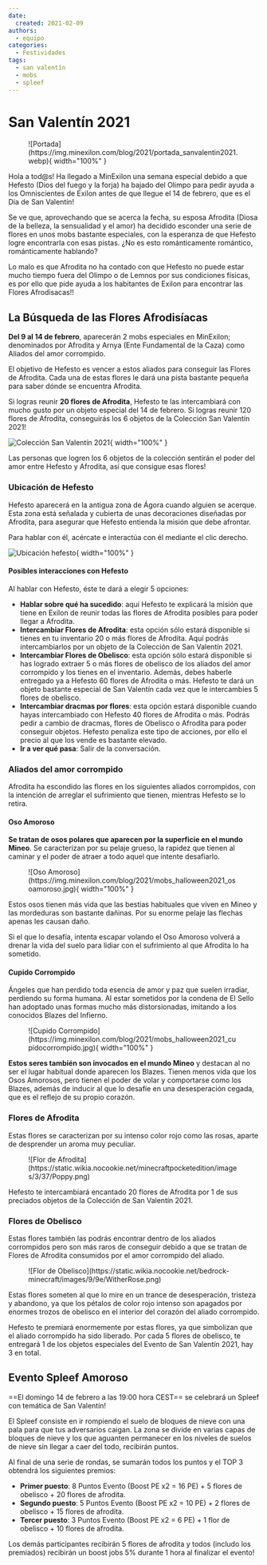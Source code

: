 ```yaml
---
date:
  created: 2021-02-09
authors:
  - equipo
categories:
  - Festividades
tags:
  - san valentín
  - mobs
  - spleef
---
```


# San Valentín 2021

<figure markdown="span">
  ![Portada](https://img.minexilon.com/blog/2021/portada_sanvalentin2021.webp){ width="100%" }
</figure>

Hola a tod@s! Ha llegado a MinExilon una semana especial debido a que Hefesto (Dios del fuego y la forja) ha bajado del Olimpo para pedir ayuda a los Omniscientes de Exilon antes de que llegue el 14 de febrero, que es el Día de San Valentín!

<!-- more -->

Se ve que, aprovechando que se acerca la fecha, su esposa Afrodita (Diosa de la belleza, la sensualidad y el amor) ha decidido esconder una serie de flores en unos mobs bastante especiales, con la esperanza de que Hefesto logre encontrarla con esas pistas.
¿No es esto románticamente romántico, románticamente hablando?

Lo malo es que Afrodita no ha contado con que Hefesto no puede estar mucho tiempo fuera del Olimpo o de Lemnos por sus condiciones físicas, es por ello que pide ayuda a los habitantes de Exilon para encontrar las Flores Afrodisacas!!

## La Búsqueda de las Flores Afrodisíacas
__Del 9 al 14 de febrero__, aparecerán 2 mobs especiales en MinExilon; denominados por Afrodita y Arnya (Ente Fundamental de la Caza) como Aliados del amor corrompido.

El objetivo de Hefesto es vencer a estos aliados para conseguir las Flores de Afrodita. Cada una de estas flores le dará una pista bastante pequeña para saber dónde se encuentra Afrodita.

Si logras reunir __20 flores de Afrodita__, Hefesto te las intercambiará con mucho gusto por un objeto especial del 14 de febrero. Si logras reunir 120 flores de Afrodita, conseguirás los 6 objetos de la Colección San Valentín 2021!

![Colección San Valentín 2021](https://img.minexilon.com/blog/2021/coleccion_sanvalentin2021.jpg){ width="100%" }

Las personas que logren los 6 objetos de la colección sentirán el poder del amor entre Hefesto y Afrodita, así que consigue esas flores!

### Ubicación de Hefesto
Hefesto aparecerá en la antigua zona de Ágora cuando alguien se acerque.
Esta zona está señalada y cubierta de unas decoraciones diseñadas por Afrodita, para asegurar que Hefesto entienda la misión que debe afrontar.

Para hablar con él, acércate e interactúa con él mediante el clic derecho.

![Ubicación hefesto](https://img.minexilon.com/blog/2021/eventosanvalentin2021_ubiacionhefesto.jpg){ width="100%" }

#### Posibles interacciones con Hefesto
Al hablar con Hefesto, éste te dará a elegir 5 opciones:

- __Hablar sobre qué ha sucedido__: aquí Hefesto te explicará la misión que tiene en Exilon de reunir todas las flores de Afrodita posibles para poder llegar a Afrodita.
- __Intercambiar Flores de Afrodita__: esta opción sólo estará disponible si tienes en tu inventario 20 o más flores de Afrodita. Aquí podrás intercambiarlos por un objeto de la Colección de San Valentín 2021.
- __Intercambiar Flores de Obelisco__: esta opción sólo estará disponible si has logrado extraer 5 o más flores de obelisco de los aliados del amor corrompido y los tienes en el inventario. Además, debes haberle entregado ya a Hefesto 60 flores de Afrodita o más. Hefesto te dará un objeto bastante especial de San Valentín cada vez que le intercambies 5 flores de obelisco.
- __Intercambiar dracmas por flores__: esta opción estará disponible cuando hayas intercambiado con Hefesto 40 flores de Afrodita o más. Podrás pedir a cambio de dracmas, flores de Obelisco o Afrodita para poder conseguir objetos. Hefesto penaliza este tipo de acciones, por ello el precio al que los vende es bastante elevado.
- __Ir a ver qué pasa__: Salir de la conversación.

### Aliados del amor corrompido
Afrodita ha escondido las flores en los siguientes aliados corrompidos, con la intención de arreglar el sufrimiento que tienen, mientras Hefesto se lo retira.

#### Oso Amoroso
__Se tratan de osos polares que aparecen por la superficie en el mundo Mineo__. Se caracterizan por su pelaje grueso, la rapidez que tienen al caminar y el poder de atraer a todo aquel que intente desafiarlo.

<figure markdown="span">
  ![Oso Amoroso](https://img.minexilon.com/blog/2021/mobs_halloween2021_osoamoroso.jpg){ width="100%" }
</figure>

Estos osos tienen más vida que las bestias habituales que viven en Mineo y las mordeduras son bastante dañinas. Por su enorme pelaje las flechas apenas les causan daño.

Si el que lo desafía, intenta escapar volando el Oso Amoroso volverá a drenar la vida del suelo para lidiar con el sufrimiento al que Afrodita lo ha sometido.

#### Cupido Corrompido
Ángeles que han perdido toda esencia de amor y paz que suelen irradiar, perdiendo su forma humana. Al estar sometidos por la condena de El Sello han adoptado unas formas mucho más distorsionadas, imitando a los conocidos Blazes del Infierno.

<figure markdown="span">
  ![Cupido Corrompido](https://img.minexilon.com/blog/2021/mobs_halloween2021_cupidocorrompido.jpg){ width="100%" }
</figure>

__Estos seres también son invocados en el mundo Mineo__ y destacan al no ser el lugar habitual donde aparecen los Blazes. Tienen menos vida que los Osos Amorosos, pero tienen el poder de volar y comportarse como los Blazes, además de inducir al que lo desafíe en una desesperación cegada, que es el reflejo de su propio corazón.

### Flores de Afrodita
Estas flores se caracterizan por su intenso color rojo como las rosas, aparte de desprender un aroma muy peculiar.

<figure markdown="span">
  ![Flor de Afrodita](https://static.wikia.nocookie.net/minecraftpocketedition/images/3/37/Poppy.png)
</figure>

Hefesto te intercambiará encantado 20 flores de Afrodita por 1 de sus preciados objetos de la Colección de San Valentín 2021.

### Flores de Obelisco
Estas flores también las podrás encontrar dentro de los aliados corrompidos pero son más raros de conseguir debido a que se tratan de Flores de Afrodita consumidos por el amor corrompido del aliado.

<figure markdown="span">
  ![Flor de Obelisco](https://static.wikia.nocookie.net/bedrock-minecraft/images/9/9e/WitherRose.png)
</figure>

Estas flores someten al que lo mire en un trance de desesperación, tristeza y abandono, ya que los pétalos de color rojo intenso son apagados por enormes trozos de obelisco en el interior del corazón del aliado corrompido.

Hefesto te premiará enormemente por estas flores, ya que simbolizan que el aliado corrompido ha sido liberado. Por cada 5 flores de obelisco, te entregará 1 de los objetos especiales del Evento de San Valentín 2021, hay 3 en total.

## Evento Spleef Amoroso
==El domingo 14 de febrero a las 19:00 hora CEST== se celebrará un Spleef con temática de San Valentín!

El Spleef consiste en ir rompiendo el suelo de bloques de nieve con una pala para que tus adversarios caigan. La zona se divide en varias capas de bloques de nieve y los que aguanten permanecer en los niveles de suelos de nieve sin llegar a caer del todo, recibirán puntos.

Al final de una serie de rondas, se sumarán todos los puntos y el TOP 3 obtendrá los siguientes premios:

- __Primer puesto__: 8 Puntos Evento (Boost PE x2 = 16 PE) + 5 flores de obelisco + 20 flores de afrodita.
- __Segundo puesto__: 5 Puntos Evento (Boost PE x2 = 10 PE) + 2 flores de obelisco + 15 flores de afrodita.
- __Tercer puesto__: 3 Puntos Evento (Boost PE x2 = 6 PE) + 1 flor de obelisco + 10 flores de afrodita.

Los demás participantes recibirán 5 flores de afrodita y todos (includo los premiados) recibirán un boost jobs 5% durante 1 hora al finalizar el evento!
